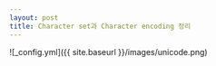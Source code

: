 ```yaml
---
layout: post
title: Character set과 Character encoding 정리
---
```




![_config.yml]({{ site.baseurl }}/images/unicode.png)

